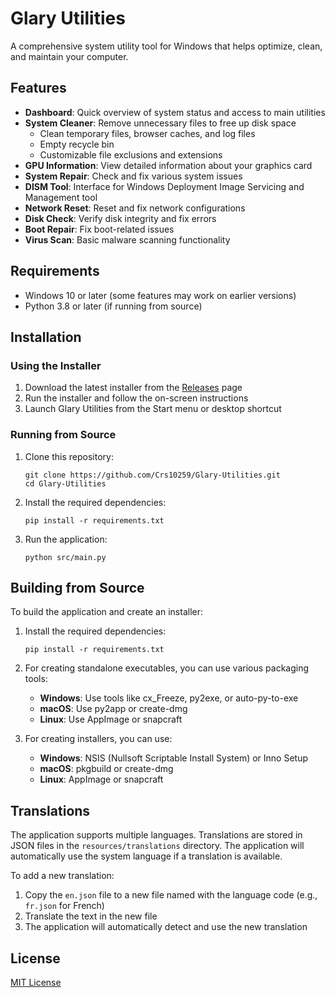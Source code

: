 # Glary Utilities

A comprehensive system utility tool for Windows that helps optimize, clean, and maintain your computer.

## Features

- **Dashboard**: Quick overview of system status and access to main utilities
- **System Cleaner**: Remove unnecessary files to free up disk space
  - Clean temporary files, browser caches, and log files
  - Empty recycle bin
  - Customizable file exclusions and extensions
- **GPU Information**: View detailed information about your graphics card
- **System Repair**: Check and fix various system issues
- **DISM Tool**: Interface for Windows Deployment Image Servicing and Management tool
- **Network Reset**: Reset and fix network configurations
- **Disk Check**: Verify disk integrity and fix errors
- **Boot Repair**: Fix boot-related issues 
- **Virus Scan**: Basic malware scanning functionality

## Requirements

- Windows 10 or later (some features may work on earlier versions)
- Python 3.8 or later (if running from source)

## Installation

### Using the Installer

1. Download the latest installer from the [Releases](https://github.com/Crs10259/Glary-Utilities.git/releases) page
2. Run the installer and follow the on-screen instructions
3. Launch Glary Utilities from the Start menu or desktop shortcut

### Running from Source

1. Clone this repository:
   ```
   git clone https://github.com/Crs10259/Glary-Utilities.git
   cd Glary-Utilities
   ```

2. Install the required dependencies:
   ```
   pip install -r requirements.txt
   ```

3. Run the application:
   ```
   python src/main.py
   ```

## Building from Source

To build the application and create an installer:

1. Install the required dependencies:
   ```
   pip install -r requirements.txt
   ```

2. For creating standalone executables, you can use various packaging tools:
   - **Windows**: Use tools like cx_Freeze, py2exe, or auto-py-to-exe
   - **macOS**: Use py2app or create-dmg
   - **Linux**: Use AppImage or snapcraft

3. For creating installers, you can use:
   - **Windows**: NSIS (Nullsoft Scriptable Install System) or Inno Setup
   - **macOS**: pkgbuild or create-dmg
   - **Linux**: AppImage or snapcraft

## Translations

The application supports multiple languages. Translations are stored in JSON files in the `resources/translations` directory. The application will automatically use the system language if a translation is available.

To add a new translation:
1. Copy the `en.json` file to a new file named with the language code (e.g., `fr.json` for French)
2. Translate the text in the new file
3. The application will automatically detect and use the new translation

## License

[MIT License](LICENSE)

